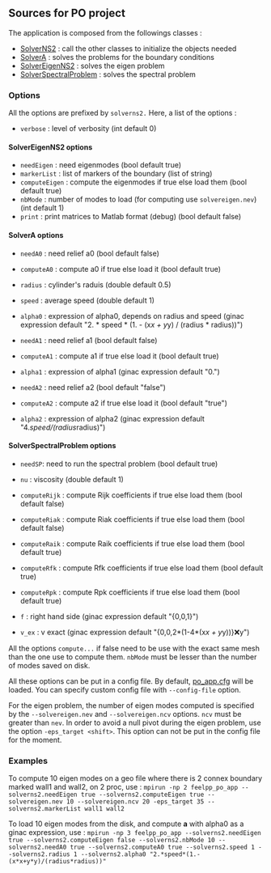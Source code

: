 ## Sources for PO project

The application is composed from the followings classes :

- [SolverNS2](solverns2.hpp) : call the other classes to initialize the objects needed
- [SolverA](solvera.hpp) : solves the problems for the boundary conditions
- [SolverEigenNS2](solvereigenns2.hpp) : solves the eigen problem
- [SolverSpectralProblem](solverspectralproblem.hpp) : solves the spectral problem

### Options

All the options are prefixed by `solverns2.`
Here, a list of the options :
* `verbose` : level of verbosity (int default 0)

#### SolverEigenNS2 options
* `needEigen` : need eigenmodes (bool default true)
* `markerList` : list of markers of the boundary (list of string)
* `computeEigen` : compute the eigenmodes if true else load them (bool default true)
* `nbMode` : number of modes to load (for computing use `solvereigen.nev`) (int default 1)
* `print` : print matrices to Matlab format (debug) (bool default false)

#### SolverA options
* `needA0` : need relief a0 (bool default false)
* `computeA0` : compute a0 if true else load it (bool default true)
* `radius` : cylinder's raduis (double default 0.5)
* `speed` : average speed (double default 1)
* `alpha0` : expression of alpha0, depends on radius and speed (ginac expression default "2. * speed * (1. - (x*x + y*y) / (radius * radius))")

* `needA1` : need relief a1 (bool default false)
* `computeA1` : compute a1 if true else load it (bool default true)
* `alpha1` : expression of alpha1 (ginac expression default "0.")

* `needA2` : need relief a2 (bool default "false")
* `computeA2` : compute a2 if true else load it (bool default "true")
* `alpha2` : expression of alpha2 (ginac expression default "4.*speed/(radius*radius)")

#### SolverSpectralProblem options
* `needSP`: need to run the spectral problem (bool default true)
* `nu` : viscosity (double default 1)
* `computeRijk` : compute Rijk coefficients if true else load them (bool default false)
* `computeRiak` : compute Riak coefficients if true else load them (bool default false)
* `computeRaik` : compute Raik coefficients if true else load them (bool default true)
* `computeRfk` : compute Rfk coefficients if true else load them (bool default true)
* `computeRpk` : compute Rpk coefficients if true else load them (bool default true)
* `f` : right hand side (ginac expression default "{0,0,1}")

* `v_ex` : v exact (ginac expression default "{0,0,2*(1-4*(x*x + y*y))}:x:y")

All the options `compute...` if false need to be use with the exact same mesh than the one use to compute them.
`nbMode` must be lesser than the number of modes saved on disk.

All these options can be put in a config file. By default, [po_app.cfg](po_app.cfg) will be loaded. You can specify custom config file with `--config-file` option.

For the eigen problem, the number of eigen modes computed is specified by the `--solvereigen.nev` and `--solvereigen.ncv` options. `ncv` must be greater than `nev`.
In order to avoid a null pivot during the eigen problem, use the option `-eps_target <shift>`. This option can not be put in the config file for the moment.

### Examples

To compute 10 eigen modes on a geo file where there is 2 connex boundary marked wall1 and wall2, on 2 proc, use :
`mpirun -np 2 feelpp_po_app --solverns2.needEigen true --solverns2.computeEigen true --solvereigen.nev 10 --solvereigen.ncv 20 -eps_target 35 --solverns2.markerList wall1 wall2`

To load 10 eigen modes from the disk, and compute **a** with alpha0 as a ginac expression, use :
`mpirun -np 3 feelpp_po_app --solverns2.needEigen true --solverns2.computeEigen false --solverns2.nbMode 10 --solverns2.needA0 true --solverns2.computeA0 true --solverns2.speed 1 --solverns2.radius 1 --solverns2.alpha0 "2.*speed*(1.-(x*x+y*y)/(radius*radius))"`

